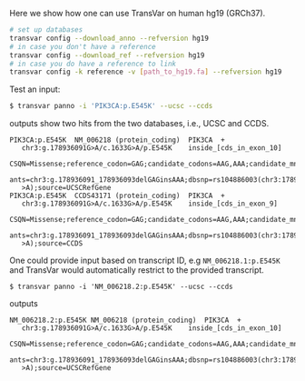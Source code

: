 
Here we show how one can use TransVar on human hg19 (GRCh37). 
```bash
# set up databases
transvar config --download_anno --refversion hg19
# in case you don't have a reference
transvar config --download_ref --refversion hg19
# in case you do have a reference to link
transvar config -k reference -v [path_to_hg19.fa] --refversion hg19
```

Test an input:
```bash
$ transvar panno -i 'PIK3CA:p.E545K' --ucsc --ccds
```
outputs show two hits from the two databases, i.e., UCSC and CCDS.
```text
PIK3CA:p.E545K	NM_006218 (protein_coding)	PIK3CA	+
   chr3:g.178936091G>A/c.1633G>A/p.E545K	inside_[cds_in_exon_10]
   CSQN=Missense;reference_codon=GAG;candidate_codons=AAG,AAA;candidate_mnv_vari
   ants=chr3:g.178936091_178936093delGAGinsAAA;dbsnp=rs104886003(chr3:178936091G
   >A);source=UCSCRefGene
PIK3CA:p.E545K	CCDS43171 (protein_coding)	PIK3CA	+
   chr3:g.178936091G>A/c.1633G>A/p.E545K	inside_[cds_in_exon_9]
   CSQN=Missense;reference_codon=GAG;candidate_codons=AAG,AAA;candidate_mnv_vari
   ants=chr3:g.178936091_178936093delGAGinsAAA;dbsnp=rs104886003(chr3:178936091G
   >A);source=CCDS
```
One could provide input based on transcript ID, e.g `NM_006218.1:p.E545K` and TransVar would automatically restrict to the provided transcript.
```
$ transvar panno -i 'NM_006218.2:p.E545K' --ucsc --ccds
```
outputs
```text
NM_006218.2:p.E545K	NM_006218 (protein_coding)	PIK3CA	+
   chr3:g.178936091G>A/c.1633G>A/p.E545K	inside_[cds_in_exon_10]
   CSQN=Missense;reference_codon=GAG;candidate_codons=AAG,AAA;candidate_mnv_vari
   ants=chr3:g.178936091_178936093delGAGinsAAA;dbsnp=rs104886003(chr3:178936091G
   >A);source=UCSCRefGene
```

